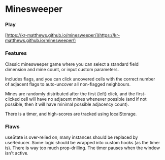 # Minesweeper

### Play

[https://kr-matthews.github.io/minesweeper/](https://kr-matthews.github.io/minesweeper/)

### Features

Classic minesweeper game where you can select a standard field dimension and mine count, or input custom parameters.

Includes flags, and you can click uncovered cells with the correct number of adjacent flags to auto-uncover all non-flagged neighbours.

Mines are randomly distributed after the first (left) click, and the first-clicked cell will have no adjacent mines whenever possible (and if not possible, then it will have minimal possible adjacency count).

There is a timer, and high-scores are tracked using localStorage.

### Flaws

useState is over-relied on; many instances should be replaced by useReducer.
Some logic should be wrapped into custom hooks (as the timer is).
There is way too much prop-drilling.
The timer pauses when the window isn't active.
